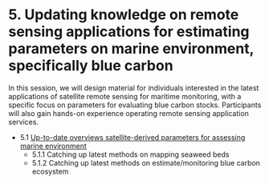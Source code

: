 # 5. Updating knowledge on remote sensing applications for estimating parameters on marine environment, specifically blue carbon

In this session, we will design material for individuals interested in the latest applications of satellite remote sensing for maritime monitoring, with a specific focus on parameters for evaluating blue carbon stocks. Participants will also gain hands-on experience operating remote sensing application services. 

 - 5.1 [Up-to-date overviews satellite-derived parameters for assessing marine environment](subsections/00005/5.1.ipynb)
     - 5.1.1 Catching up latest methods on mapping seaweed beds
     - 5.1.2 Catching up latest methods on estimate/monitoring blue carbon ecosystem


```python

```
